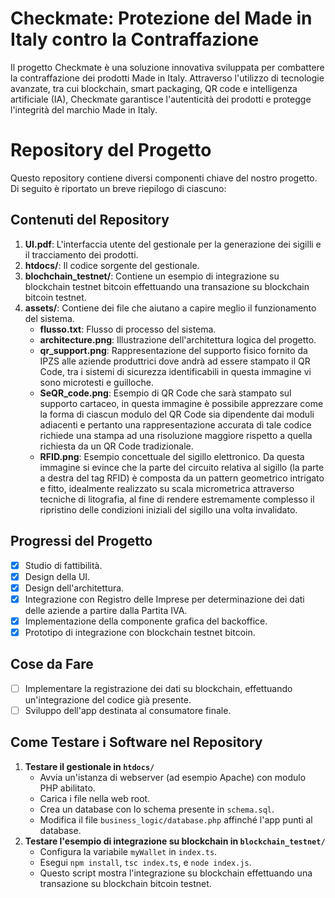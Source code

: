 # Checkmate: Protezione del Made in Italy contro la Contraffazione

Il progetto Checkmate è una soluzione innovativa sviluppata per combattere la contraffazione dei prodotti Made in Italy. Attraverso l'utilizzo di tecnologie avanzate, tra cui blockchain, smart packaging, QR code e intelligenza artificiale (IA), Checkmate garantisce l'autenticità dei prodotti e protegge l'integrità del marchio Made in Italy.

# Repository del Progetto

Questo repository contiene diversi componenti chiave del nostro progetto. Di seguito è riportato un breve riepilogo di ciascuno:

## Contenuti del Repository
1. **UI.pdf**: L'interfaccia utente del gestionale per la generazione dei sigilli e il tracciamento dei prodotti.
2. **htdocs/**: Il codice sorgente del gestionale.
3. **blochchain_testnet/**: Contiene un esempio di integrazione su blockchain testnet bitcoin effettuando una transazione su blockchain bitcoin testnet.
4. **assets/**: Contiene dei file che aiutano a capire meglio il funzionamento del sistema.
   - **flusso.txt**: Flusso di processo del sistema.
   - **architecture.png**: Illustrazione dell'architettura logica del progetto.
   - **qr_support.png**: Rappresentazione del supporto fisico fornito da IPZS alle aziende produttrici dove andrà ad essere stampato il QR Code, tra i sistemi di sicurezza identificabili in questa immagine vi sono microtesti e guilloche.
   - **SeQR_code.png**: Esempio di QR Code che sarà stampato sul supporto cartaceo, in questa immagine è possibile apprezzare come la forma di ciascun modulo del QR Code sia dipendente dai moduli adiacenti e pertanto una rappresentazione accurata di tale codice richiede una stampa ad una risoluzione maggiore rispetto a quella richiesta da un QR Code tradizionale.
   - **RFID.png**: Esempio concettuale del sigillo elettronico. Da questa immagine si evince che la parte del circuito relativa al sigillo (la parte a destra del tag RFID) è composta da un pattern geometrico intrigato e fitto, idealmente realizzato su scala micrometrica attraverso tecniche di litografia, al fine di rendere estremamente complesso il ripristino delle condizioni iniziali del sigillo una volta invalidato. 

## Progressi del Progetto
- [x] Studio di fattibilità.
- [x] Design della UI.
- [x] Design dell'architettura.
- [x] Integrazione con Registro delle Imprese per determinazione dei dati delle aziende a partire dalla Partita IVA.
- [x] Implementazione della componente grafica del backoffice.
- [x] Prototipo di integrazione con blockchain testnet bitcoin.

## Cose da Fare
- [ ] Implementare la registrazione dei dati su blockchain, effettuando un'integrazione del codice già presente.
- [ ] Sviluppo dell'app destinata al consumatore finale.

## Come Testare i Software nel Repository
1. **Testare il gestionale in `htdocs/`**
   - Avvia un'istanza di webserver (ad esempio Apache) con modulo PHP abilitato.
   - Carica i file nella web root.
   - Crea un database con lo schema presente in `schema.sql`.
   - Modifica il file `business_logic/database.php` affinché l'app punti al database.
2. **Testare l'esempio di integrazione su blockchain in `blockchain_testnet/`**
   - Configura la variabile `myWallet` in `index.ts`.
   - Esegui `npm install`, `tsc index.ts`, e `node index.js`.
   - Questo script mostra l'integrazione su blockchain effettuando una transazione su blockchain bitcoin testnet.
